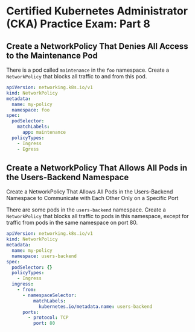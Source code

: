 # Certified Kubernetes Administrator (CKA) Practice Exam: Part 8

## Create a NetworkPolicy That Denies All Access to the Maintenance Pod

There is a pod called `maintenance` in the `foo` namespace.
Create a `NetworkPolicy` that blocks all traffic to and from this pod.

```yaml
apiVersion: networking.k8s.io/v1
kind: NetworkPolicy
metadata:
  name: my-policy
  namespace: foo
spec:
  podSelector:
    matchLabels:
      app: maintenance
  policyTypes:
    - Ingress
    - Egress
```

## Create a NetworkPolicy That Allows All Pods in the Users-Backend Namespace

Create a NetworkPolicy That Allows All Pods in the Users-Backend Namespace to Communicate with Each Other Only on a Specific Port

There are some pods in the `users-backend` namespace.
Create a `NetworkPolicy` that blocks all traffic to pods in this namespace, except for traffic from pods in the same namespace on port 80.

```yaml
apiVersion: networking.k8s.io/v1
kind: NetworkPolicy
metadata:
  name: my-policy
  namespace: users-backend
spec:
  podSelector: {}
  policyTypes:
    - Ingress
  ingress:
    - from:
      - namespaceSelector:
          matchLabels:
            kubernetes.io/metadata.name: users-backend
      ports:
        - protocol: TCP
          port: 80
```

